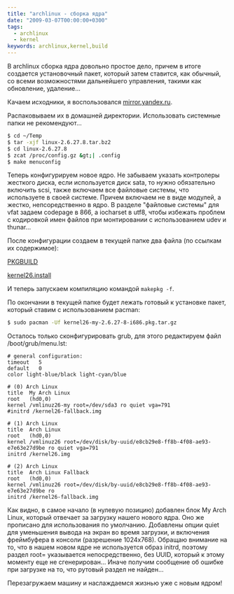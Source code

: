 ```yaml
---
title: "archlinux - сборка ядра"
date: "2009-03-07T00:00:00+0300"
tags:
  - archlinux
  - kernel
keywords: archlinux,kernel,build
---
```

В archlinux сборка ядра довольно простое дело, причем в итоге создается установочный пакет, который затем ставится, как обычный, со всеми возможностями дальнейшего управления, такими как обновление, удаление...

Качаем исходники, я воспользовался <a href="http://mirror.yandex.ru/kernel.org/linux/kernel/v2.6/linux-2.6.27.8.tar.bz2" rel="nofollow">mirror.yandex.ru</a>.

Распаковываем их в домашней директории. Использовать системные папки не рекомендуют...

```bash
$ cd ~/Temp
$ tar -xjf linux-2.6.27.8.tar.bz2
$ cd linux-2.6.27.8
$ zcat /proc/config.gz &gt;| .config
$ make menuconfig
```

Теперь конфигурируем новое ядро. Не забываем указать контролеры жесткого диска, если используется диск sata, то нужно обязательно включить scsi, также включаем все файловые системы, что используете в своей системе. Причем включаем не в виде модулей, а жестко, непсоредственно в ядро. В разделе "файловые системы" для vfat задаем codepage в 866, а iocharset в utf8, чтобы избежать проблем с кодировкой имен файлов при монтировании с использованием udev и thunar...

После конфигурации создаем в текущей папке два файла (по ссылкам их содержимое):

<a href="http://textsnip.com/1d82d2" rel="nofollow">PKGBUILD</a>

<a href="http://textsnip.com/8a6399" rel="nofollow">kernel26.install</a>

И теперь запускаем компиляцию командой `makepkg -f`.

По окончании в текущей папке будет лежать готовый к установке пакет, который ставим с использованием pacman:

```bash
$ sudo pacman -Uf kernel26-my-2.6.27-8-i686.pkg.tar.gz
```

Осталось только сконфигурировать grub, для этого редактируем файл /boot/grub/menu.lst:

```text
# general configuration:
timeout   5
default   0
color light-blue/black light-cyan/blue

# (0) Arch Linux
title  My Arch Linux
root   (hd0,0)
kernel /vmlinuz26-my root=/dev/sda3 ro quiet vga=791
#initrd /kernel26-fallback.img

# (1) Arch Linux
title  Arch Linux
root   (hd0,0)
kernel /vmlinuz26 root=/dev/disk/by-uuid/e8cb29e8-ff8b-4f08-ae93-e7e63e27d9be ro quiet vga=791
initrd /kernel26.img

# (2) Arch Linux
title  Arch Linux Fallback
root   (hd0,0)
kernel /vmlinuz26 root=/dev/disk/by-uuid/e8cb29e8-ff8b-4f08-ae93-e7e63e27d9be ro
initrd /kernel26-fallback.img
```

Как видно, в самое начало (в нулевую позицию) добавлен блок My Arch Linux, который отвечает за загрузку нашего нового ядра. Оно же прописано для использования по умолчанию. Добавлены опции quiet для уменьшения вывода на экран во время загрузки, и включения фреймбуфера в консоли (разрешение 1024х768). Обращаю внимание на то, что в нашем новом ядре не используется образ initrd, поэтому раздел root= указывается непосредственно, без UUID, который к этому моменту еще не сгенерирован... Иначе получим сообщение об ошибке при загрузке на то, что рутовый раздел не найден...

Перезагружаем машину и наслаждаемся жизнью уже с новым ядром!
